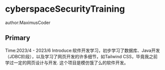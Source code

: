 # cyberspaceSecurityTraining
author:MaximusCoder

## Primary
Time:2023/4 - 2023/6
Introduce:软件开发学习，初步学习了数据库、Java开发（JDBC阶段），以及学习了网页开发的许多细节，如Tailwind CSS，毕竟我之前学过一定的网页设计与开发.
这个项目是模仿饿了么的软件开发。

